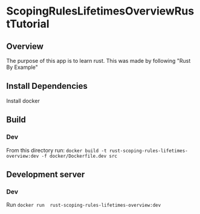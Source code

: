 # ScopingRulesLifetimesOverviewRustTutorial

## Overview
The purpose of this app is to learn rust. This was made by following "Rust By Example"

## Install Dependencies
Install docker

## Build
### Dev
From this directory run: `docker build -t rust-scoping-rules-lifetimes-overview:dev -f docker/Dockerfile.dev src`

## Development server
### Dev
Run `docker run  rust-scoping-rules-lifetimes-overview:dev`